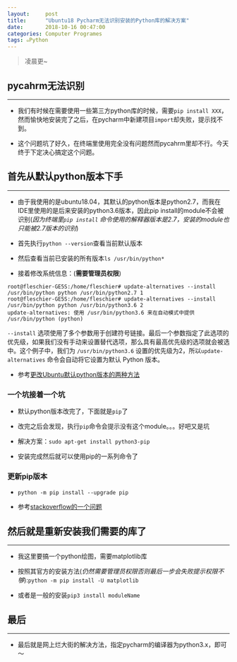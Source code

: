 ```yaml
---
layout:     post
title:      "Ubuntu18 Pycharm无法识别安装的Python库的解决方案"
date:       2018-10-16 00:47:00
categories: Computer Programes
tags: ๑Python
---
```


> 凌晨更~

## pycahrm无法识别
---

- 我们有时候在需要使用一些第三方python库的时候，需要`pip install XXX`，然而愉快地安装完了之后，在pycharm中新建项目`import`却失败，提示找不到。

- 这个问题坑了好久，在终端里使用完全没有问题然而pycahrm里却不行。今天终于下定决心搞定这个问题。

## 首先从默认python版本下手
---

- 由于我使用的是ubuntu18.04，其默认的python版本是python2.7，而我在IDE里使用的是后来安装的python3.6版本，因此pip install的module不会被识别(*因为终端里`pip install` 命令使用的解释器版本是2.7，安装的module也只能被2.7版本的识别*)

- 首先执行`python --version`查看当前默认版本

- 然后查看当前已安装的所有版本`ls /usr/bin/python*`

- 接着修改系统信息：(**需要管理员权限**)
```
root@fleschier-GE5S:/home/fleschier# update-alternatives --install /usr/bin/python python /usr/bin/python2.7 1
root@fleschier-GE5S:/home/fleschier# update-alternatives --install /usr/bin/python python /usr/bin/python3.6 2
update-alternatives: 使用 /usr/bin/python3.6 来在自动模式中提供 /usr/bin/python (python)
```
`--install` 选项使用了多个参数用于创建符号链接。最后一个参数指定了此选项的优先级，如果我们没有手动来设置替代选项，那么具有最高优先级的选项就会被选中。这个例子中，我们为 `/usr/bin/python3.6` 设置的优先级为2，所以`update-alternatives` 命令会自动将它设置为默认 Python 版本。


- 参考[更改Ubuntu默认python版本的两种方法](https://blog.csdn.net/fang_chuan/article/details/60958329)

### 一个坑接着一个坑

- 默认python版本改完了，下面就是`pip`了

- 改完之后会发现，执行`pip`命令会提示没有这个module。。。好吧又是坑

- 解决方案：`sudo apt-get install python3-pip`

- 安装完成然后就可以使用pip的一系列命令了

### 更新pip版本

- `python -m pip install --upgrade pip`

- 参考[stackoverflow的一个问题](https://stackoverflow.com/questions/18363022/importerror-no-module-named-pip)

## 然后就是重新安装我们需要的库了
---

- 我这里要搞一个python绘图，需要matplotlib库

-  按照其官方的安装方法(*仍然需要管理员权限否则最后一步会失败提示权限不够*):`python -m pip install -U matplotlib`

- 或者是一般的安装`pip3 install moduleName`

## 最后
---

- 最后就是网上烂大街的解决方法，指定pycharm的编译器为python3.x，即可～
